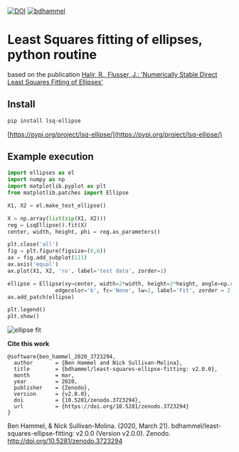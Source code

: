 [![DOI](https://zenodo.org/badge/DOI/10.5281/zenodo.3723294.svg)](https://doi.org/10.5281/zenodo.3723294)
[![bdhammel](https://circleci.com/gh/bdhammel/least-squares-ellipse-fitting.svg?style=shield)](https://app.circleci.com/pipelines/github/bdhammel/least-squares-ellipse-fitting)


# Least Squares fitting of ellipses, python routine 

based on the  publication 
[Halir, R., Flusser, J.: 'Numerically Stable Direct Least Squares 
            Fitting of Ellipses'](./media/WSCG98.pdf)

## Install 

```bash
pip install lsq-ellipse
```

[https://pypi.org/project/lsq-ellipse/](https://pypi.org/project/lsq-ellipse/)

## Example execution

```python
import ellipses as el
import numpy as np
import matplotlib.pyplot as plt
from matplotlib.patches import Ellipse

X1, X2 = el.make_test_ellipse()

X = np.array(list(zip(X1, X2)))
reg = LsqEllipse().fit(X)
center, width, height, phi = reg.as_parameters()

plt.close('all')
fig = plt.figure(figsize=(6,6))
ax = fig.add_subplot(111)
ax.axis('equal')
ax.plot(X1, X2, 'ro', label='test data', zorder=1)

ellipse = Ellipse(xy=center, width=2*width, height=2*height, angle=np.rad2deg(phi),
               edgecolor='b', fc='None', lw=2, label='Fit', zorder = 2)
ax.add_patch(ellipse)

plt.legend()
plt.show()
```

![ellipse fit](./media/ellipse_fit.png)


**Cite this work**
```
@software{ben_hammel_2020_3723294,
  author       = {Ben Hammel and Nick Sullivan-Molina},
  title        = {bdhammel/least-squares-ellipse-fitting: v2.0.0},
  month        = mar,
  year         = 2020,
  publisher    = {Zenodo},
  version      = {v2.0.0},
  doi          = {10.5281/zenodo.3723294},
  url          = {https://doi.org/10.5281/zenodo.3723294}
}
```
Ben Hammel, & Nick Sullivan-Molina. (2020, March 21). bdhammel/least-squares-ellipse-fitting: v2.0.0 (Version v2.0.0). Zenodo. http://doi.org/10.5281/zenodo.3723294
